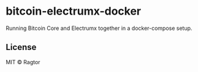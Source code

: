 
# bitcoin-electrumx-docker

Running Bitcoin Core and Electrumx together in a docker-compose setup.

## License

MIT © Ragtor